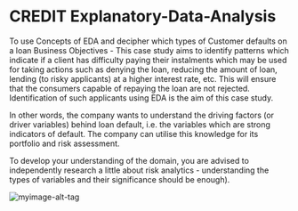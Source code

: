 # CREDIT Explanatory-Data-Analysis
To use Concepts of EDA and decipher  which types of Customer defaults on a  loan
Business Objectives -
This case study aims to identify patterns which indicate if a client has difficulty paying their instalments which may be used for taking actions such as denying the loan, reducing the amount of loan, lending (to risky applicants) at a higher interest rate, etc. This will ensure that the consumers capable of repaying the loan are not rejected. Identification of such applicants using EDA is the aim of this case study.

In other words, the company wants to understand the driving factors (or driver variables) behind loan default, i.e. the variables which are strong indicators of default.  The company can utilise this knowledge for its portfolio and risk assessment.

To develop your understanding of the domain, you are advised to independently research a little about risk analytics - understanding the types of variables and their significance should be enough).

 ![myimage-alt-tag](https://i2.wp.com/blog.bankbazaar.com/wp-content/uploads/2019/10/Credit-Score-Facts-Myths-A-Case-Study.png?resize=665%2C318&ssl=1)
